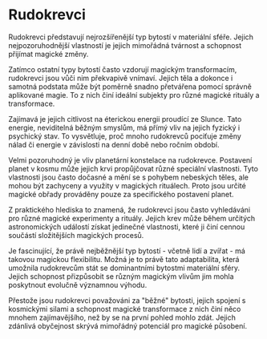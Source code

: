 # Rudokrevci

Rudokrevci představují nejrozšířenější typ bytostí v materiální sféře. Jejich nejpozoruhodnější vlastností je jejich mimořádná tvárnost a schopnost přijímat magické změny.

Zatímco ostatní typy bytostí často vzdorují magickým transformacím, rudokrevci jsou vůči nim překvapivě vnímaví. Jejich těla a dokonce i samotná podstata může být poměrně snadno přetvářena pomocí správně aplikované magie. To z nich činí ideální subjekty pro různé magické rituály a transformace.

Zajímavá je jejich citlivost na éterickou energii proudící ze Slunce. Tato energie, neviditelná běžným smyslům, má přímý vliv na jejich fyzický i psychický stav. To vysvětluje, proč mnoho rudokrevců pociťuje změny nálad či energie v závislosti na denní době nebo ročním období.

Velmi pozoruhodný je vliv planetární konstelace na rudokrevce. Postavení planet v kosmu může jejich krvi propůjčovat různé speciální vlastnosti. Tyto vlastnosti jsou často dočasné a mění se s pohybem nebeských těles, ale mohou být zachyceny a využity v magických rituálech. Proto jsou určité magické obřady prováděny pouze za specifického postavení planet.

Z praktického hlediska to znamená, že rudokrevci jsou často vyhledáváni pro různé magické experimenty a rituály. Jejich krev může během určitých astronomických událostí získat jedinečné vlastnosti, které ji činí cennou součástí složitějších magických procesů.

Je fascinující, že právě nejběžnější typ bytostí - včetně lidí a zvířat - má takovou magickou flexibilitu. Možná je to právě tato adaptabilita, která umožnila rudokrevcům stát se dominantními bytostmi materiální sféry. Jejich schopnost přizpůsobit se různým magickým vlivům jim mohla poskytnout evolučně významnou výhodu.

Přestože jsou rudokrevci považováni za "běžné" bytosti, jejich spojení s kosmickými silami a schopnost magické transformace z nich činí něco mnohem zajímavějšího, než by se na první pohled mohlo zdát. Jejich zdánlivá obyčejnost skrývá mimořádný potenciál pro magické působení.